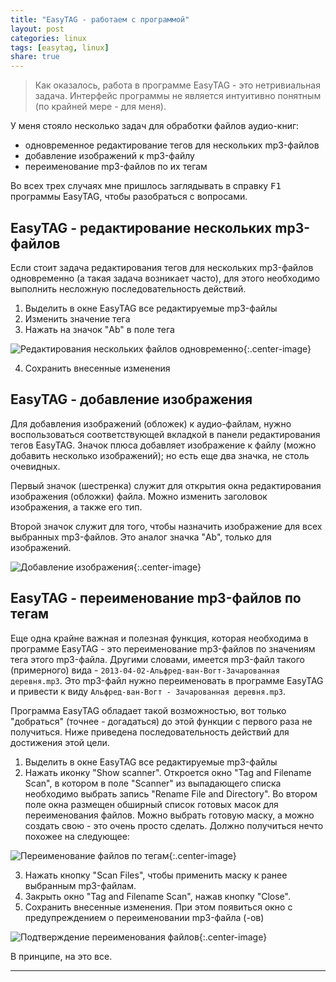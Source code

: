 ```yaml
---
title: "EasyTAG - работаем с программой"
layout: post
categories: linux
tags: [easytag, linux]
share: true
---
```


> Как оказалось, работа в программе EasyTAG - это нетривиальная задача. Интерфейс программы не является интуитивно понятным (по крайней мере - для меня).

У меня стояло несколько задач для обработки файлов аудио-книг:

* одновременное редактирование тегов для нескольких mp3-файлов
* добавление изображений к mp3-файлу
* переименование mp3-файлов по их тегам

Во всех трех случаях мне пришлось заглядывать в справку <kbd>F1</kbd> программы EasyTAG, чтобы разобраться с вопросами.

## EasyTAG - редактирование нескольких mp3-файлов

Если стоит задача редактирования тегов для нескольких mp3-файлов одновременно (а такая задача возникает часто), для этого необходимо выполнить несложную последовательность действий.

1. Выделить в окне EasyTAG все редактируемые mp3-файлы
2. Изменить значение тега
3. Нажать на значок "Ab" в поле тега

![Редактирования нескольких файлов одновременно]({{site.url}}/images/uploads/2015/04/easytag_multiple-rename.png){:.center-image}

4. Сохранить внесенные изменения

## EasyTAG - добавление изображения

Для добавления изображений (обложек) к аудио-файлам, нужно воспользоваться соответствующей вкладкой в панели редактирования тегов EasyTAG. Значок плюса добавляет изображение к файлу (можно добавить несколько изображений); но есть еще два значка, не столь очевидных.

Первый значок (шестренка) служит для открытия окна редактирования изображения (обложки) файла. Можно изменить заголовок изображения, а также его тип.

Второй значок служит для того, чтобы назначить изображение для всех выбранных mp3-файлов. Это аналог значка "Ab", только для изображений.

![Добавление изображения]({{site.url}}/images/uploads/2015/04/easytag_cover_edit.png){:.center-image}

## EasyTAG - переименование mp3-файлов по тегам

Еще одна крайне важная и полезная функция, которая необходима в программе EasyTAG - это переименование mp3-файлов по значениям тега этого mp3-файла. Другими словами, имеется mp3-файл такого (примерного) вида - `2013-04-02-Альфред-ван-Вогт-Зачарованная деревня.mp3`. Это mp3-файл нужно переименовать в программе EasyTAG и привести к виду `Альфред-ван-Вогт - Зачарованная деревня.mp3`.

Программа EasyTAG обладает такой возможностью, вот только "добраться" (точнее - догадаться) до этой функции с первого раза не получиться. Ниже приведена последовательность действий для достижения этой цели.

1. Выделить в окне EasyTAG все редактируемые mp3-файлы
2. Нажать иконку "Show scanner". Откроется окно "Tag and Filename Scan", в котором в поле "Scanner" из выпадающего списка необходимо выбрать запись "Rename File and Directory". Во втором поле окна размещен обширный список готовых масок для переименования файлов. Можно выбрать готовую маску, а можно создать свою - это очень просто сделать. Должно получиться нечто похожее на следующее:

![Переименование файлов по тегам]({{site.url}}/images/uploads/2015/04/easytag_file-rename-via-tag.png){:.center-image}

3. Нажать кнопку "Scan Files", чтобы применить маску к ранее выбранным mp3-файлам.
4. Закрыть окно "Tag and Filename Scan", нажав кнопку "Close".
5. Сохранить внесенные изменения. При этом появиться окно с предупреждением о переименовании mp3-файла (-ов)

![Подтверждение переименования файлов]({{site.url}}/images/uploads/2015/04/easytag_file-rename-via-tag-confirm.png){:.center-image}

В принципе, на это все.

---
